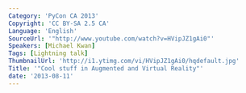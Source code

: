 ```yaml
---
Category: 'PyCon CA 2013'
Copyright: 'CC BY-SA 2.5 CA'
Language: 'English'
SourceUrl: '"http://www.youtube.com/watch?v=HVipJZ1gAi0"'
Speakers: [Michael Kwan]
Tags: [Lightning talk]
ThumbnailUrl: 'http://i1.ytimg.com/vi/HVipJZ1gAi0/hqdefault.jpg'
Title: '"Cool stuff in Augmented and Virtual Reality"'
date: '2013-08-11'
---
```


